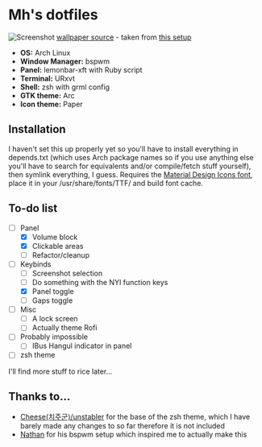 # Mh's dotfiles

![Screenshot](http://i.imgur.com/q6zjFOd.png)
[wallpaper source](http://alex-tooth.deviantart.com/art/Follow-the-wind-513407376) - taken from [this setup](https://www.reddit.com/r/unixporn/comments/4inmkn/xfce_its_nothing_special_but_its_mine/)

 * **OS:** Arch Linux
 * **Window Manager:** bspwm
 * **Panel:** lemonbar-xft with Ruby script
 * **Terminal:** URxvt
 * **Shell:** zsh with grml config
 * **GTK theme:** Arc
 * **Icon theme:** Paper


## Installation
I haven't set this up properly yet so you'll have to install everything in depends.txt (which uses Arch package names so if you use anything else you'll have to search for equivalents and/or compile/fetch stuff yourself), then symlink everything, I guess.
Requires the [Material Design Icons font](https://materialdesignicons.com), place it in your /usr/share/fonts/TTF/ and build font cache.

## To-do list
* [ ] Panel
	* [x] Volume block
	* [x] Clickable areas
	* [ ] Refactor/cleanup
* [ ] Keybinds
	* [ ] Screenshot selection
	* [ ] Do something with the NYI function keys
	* [x] Panel toggle
	* [ ] Gaps toggle
* [ ] Misc
	* [ ] A lock screen
	* [ ] Actually theme Rofi
* [ ] Probably impossible
	* [ ] IBus Hangul indicator in panel
* [ ] zsh theme

I'll find more stuff to rice later...

## Thanks to...
 * [Cheese(치주군)/unstabler](https://github.com/unstabler) for the base of the zsh theme, which I have barely made any changes to so far therefore it is not included
 * [Nathan](https://github.com/neeasade) for his bspwm setup which inspired me to actually make this
